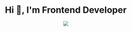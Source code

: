 <h1 align="center">Hi 👋, I'm Frontend Developer</h1>
<p align="center">
  <a href="https://skillicons.dev">
    <img src="https://skillicons.dev/icons?i=html,css,sass,js,react,nextjs,firebase,ts,nodejs&perline=14" />
  </a>
</p>
